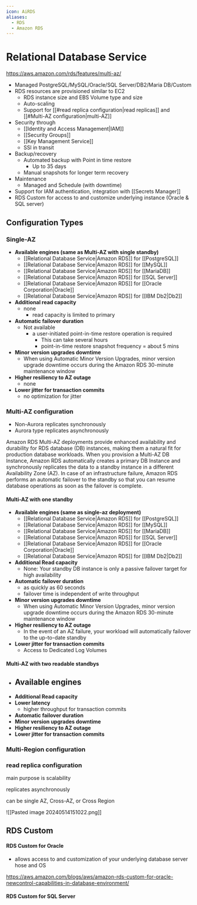 ```yaml
---
icon: AiRDS
aliases:
  - RDS
  - Amazon RDS
---
```

# Relational Database Service
https://aws.amazon.com/rds/features/multi-az/

- Managed PostgreSQL/MySQL/Oracle/SQL Server/DB2/Maria DB/Custom
- RDS resources are provisioned similar to EC2
	- RDS instance size and EBS Volume type and size
	- Auto-scaling
	- Support for [[#read replica configuration|read replicas]] and [[#Multi-AZ configuration|multi-AZ]]
- Security through
	- [[Identity and Access Management|IAM]]
	- [[Security Groups]]
	- [[Key Management Service]]
	- SSl in transit
- Backup/recovery
	- Automated backup with Point in time restore
		- Up to 35 days
	- Manual snapshots for longer term recovery
- Maintenance
	- Managed and Schedule (with downtime)
- Support for IAM authentication, integration with [[Secrets Manager]]
- RDS Custom for access to and customize underlying instance (Oracle & SQL server)


## Configuration Types

### Single-AZ
- **Available engines (same as Multi-AZ with single standby)**
	- [[Relational Database Service|Amazon RDS]] for [[PostgreSQL]]
	- [[Relational Database Service|Amazon RDS]] for [[MySQL]]
	- [[Relational Database Service|Amazon RDS]] for [[MariaDB]]
	- [[Relational Database Service|Amazon RDS]] for [[SQL Server]]
	- [[Relational Database Service|Amazon RDS]] for [[Oracle Corporation|Oracle]]
	- [[Relational Database Service|Amazon RDS]] for [[IBM Db2|Db2]]
- **Additional read capacity**
	- none
		- read capacity is limited to primary 
- **Automatic failover duration**
	- Not available
		- a user-initiated point-in-time restore operation is required
			- This can take several hours
			- point-in-time restore snapshot frequency = about 5 mins 
- **Minor version upgrades downtime**
	- When using Automatic Minor Version Upgrades, minor version upgrade downtime occurs during the Amazon RDS 30-minute maintenance window
- **Higher resiliency to AZ outage**
	- none
- **Lower jitter for transaction commits**
	- no optimization for jitter
### Multi-AZ configuration
- Non-Aurora replicates synchronously 
- Aurora type replicates asynchronously

Amazon RDS Multi-AZ deployments provide enhanced availability and durability for RDS database (DB) instances, making them a natural fit for production database workloads. When you provision a Multi-AZ DB Instance, Amazon RDS automatically creates a primary DB Instance and synchronously replicates the data to a standby instance in a different Availability Zone (AZ). In case of an infrastructure failure, Amazon RDS performs an automatic failover to the standby so that you can resume database operations as soon as the failover is complete.

#### Multi-AZ with **one** standby
- **Available engines (same as single-az deployment)**
	- [[Relational Database Service|Amazon RDS]] for [[PostgreSQL]]
	- [[Relational Database Service|Amazon RDS]] for [[MySQL]]
	- [[Relational Database Service|Amazon RDS]] for [[MariaDB]]
	- [[Relational Database Service|Amazon RDS]] for [[SQL Server]]
	- [[Relational Database Service|Amazon RDS]] for [[Oracle Corporation|Oracle]]
	- [[Relational Database Service|Amazon RDS]] for [[IBM Db2|Db2]]
- **Additional Read capacity**
	- None: Your standby DB instance is only a passive failover target for high availability
- **Automatic failover duration**
	- as quickly as 60 seconds
	- failover time is independent of write throughput
- **Minor version upgrades downtime**
	- When using Automatic Minor Version Upgrades, minor version upgrade downtime occurs during the Amazon RDS 30-minute maintenance window
- **Higher resiliency to AZ outage**
	- In the event of an AZ failure, your workload will automatically failover to the up-to-date standby
- **Lower jitter for transaction commits**
	- Access to Dedicated Log Volumes
#### Multi-AZ with two readable standbys
- **Available engines**
	- 
- **Additional Read capacity**
- **Lower latency**
	- higher throughput for transaction commits
- **Automatic failover duration**
- **Minor version upgrades downtime**
- **Higher resiliency to AZ outage**
- **Lower jitter for transaction commits**

### Multi-Region configuration

### read replica configuration

main purpose is scalability

replicates asynchronously

can be single AZ, Cross-AZ, or Cross Region 

![[Pasted image 20240514151022.png]]
## RDS Custom
#### RDS Custom for Oracle
- allows access to and customization of your underlying database server hose and OS

https://aws.amazon.com/blogs/aws/amazon-rds-custom-for-oracle-newcontrol-capabilities-in-database-environment/
#### RDS Custom for SQL Server